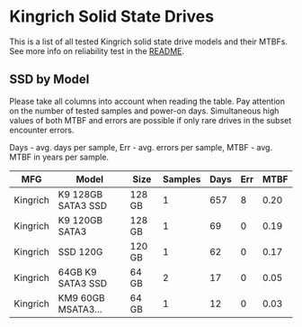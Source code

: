 Kingrich Solid State Drives
===========================

This is a list of all tested Kingrich solid state drive models and their MTBFs. See
more info on reliability test in the [README](https://github.com/linuxhw/SMART).

SSD by Model
------------

Please take all columns into account when reading the table. Pay attention on the
number of tested samples and power-on days. Simultaneous high values of both MTBF
and errors are possible if only rare drives in the subset encounter errors.

Days - avg. days per sample,
Err  - avg. errors per sample,
MTBF - avg. MTBF in years per sample.

| MFG       | Model              | Size   | Samples | Days  | Err   | MTBF |
|-----------|--------------------|--------|---------|-------|-------|------|
| Kingrich  | K9 128GB SATA3 SSD | 128 GB | 1       | 657   | 8     | 0.20   |
| Kingrich  | K9 120GB SATA3     | 128 GB | 1       | 69    | 0     | 0.19   |
| Kingrich  | SSD 120G           | 120 GB | 1       | 62    | 0     | 0.17   |
| Kingrich  | 64GB K9 SATA3 SSD  | 64 GB  | 2       | 17    | 0     | 0.05   |
| Kingrich  | KM9 60GB MSATA3... | 64 GB  | 1       | 12    | 0     | 0.03   |

